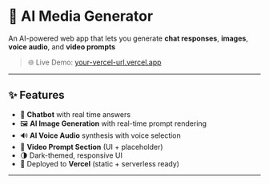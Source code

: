 # 🎨 AI Media Generator

An AI-powered web app that lets you generate **chat responses**, **images**, **voice audio**, and **video prompts**

> 🌐 Live Demo: [your-vercel-url.vercel.app](https://your-vercel-url.vercel.app)

---

## ✨ Features

- 💬 **Chatbot** with real time answers
- 🖼️ **AI Image Generation** with real-time prompt rendering
- 🔊 **AI Voice Audio** synthesis with voice selection
- 🎥 **Video Prompt Section** (UI + placeholder)
- 🌗 Dark-themed, responsive UI
- 🚀 Deployed to **Vercel** (static + serverless ready)

---
